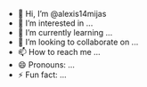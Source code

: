 - 👋 Hi, I’m @alexis14mijas
- 👀 I’m interested in ...
- 🌱 I’m currently learning ...
- 💞️ I’m looking to collaborate on ...
- 📫 How to reach me ...
- 😄 Pronouns: ...
- ⚡ Fun fact: ...

<!---
alexis14mijas/alexis14mijas is a ✨ special ✨ repository because its `README.md` (this file) appears on your GitHub profile.
You can click the Preview link to take a look at your changes.
--->
